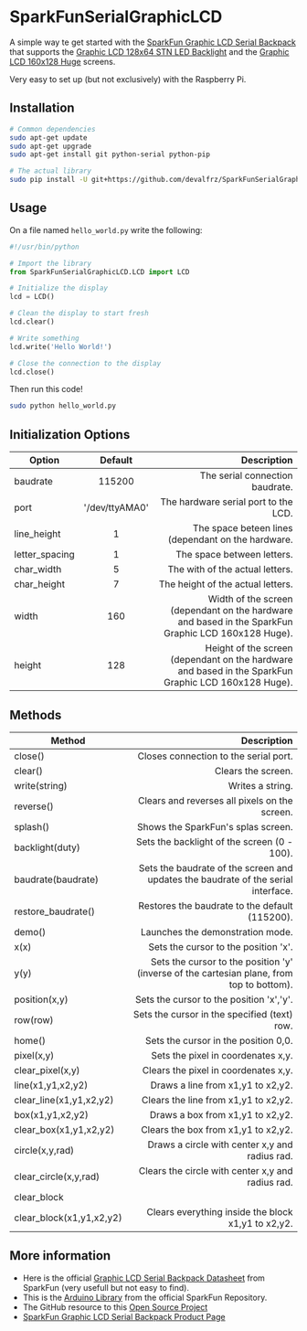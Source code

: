 # SparkFunSerialGraphicLCD 
A simple way te get started with the [SparkFun Graphic LCD Serial Backpack](https://www.sparkfun.com/products/9352) that supports the [Graphic LCD 128x64 STN LED Backlight](https://www.sparkfun.com/products/710) and the [Graphic LCD 160x128 Huge](https://www.sparkfun.com/products/8799) screens.

Very easy to set up (but not exclusively) with the Raspberry Pi.

## Installation
```bash
# Common dependencies
sudo apt-get update
sudo apt-get upgrade
sudo apt-get install git python-serial python-pip

# The actual library
sudo pip install -U git+https://github.com/devalfrz/SparkFunSerialGraphicLCD.git
```

## Usage
On a file named `hello_world.py` write the following:
```python
#!/usr/bin/python

# Import the library
from SparkFunSerialGraphicLCD.LCD import LCD

# Initialize the display
lcd = LCD()

# Clean the display to start fresh
lcd.clear()

# Write something
lcd.write('Hello World!')

# Close the connection to the display
lcd.close()
```
Then run this code!
```bash
sudo python hello_world.py
```

## Initialization Options
| Option | Default | Description |
| --- |:---:| ---:|
| baudrate | 115200 | The serial connection baudrate. |
| port | '/dev/ttyAMA0' | The hardware serial port to the LCD. |
| line_height | 1 | The space beteen lines (dependant on the hardware. |
| letter_spacing | 1 | The space between letters. |
| char_width | 5 | The with of the actual letters. |
| char_height | 7 | The height of the actual letters. |
| width | 160 | Width of the screen (dependant on the hardware and based in the SparkFun Graphic LCD 160x128 Huge). |
| height | 128 | Height of the screen (dependant on the hardware and based in the SparkFun Graphic LCD 160x128 Huge). |


## Methods
| Method | Description |
| --- | ---:|
| close() | Closes connection to the serial port. |
| clear() | Clears the screen. |
| write(string) | Writes a string. |
| reverse() | Clears and reverses all pixels on the screen. |
| splash() | Shows the SparkFun's splas screen. |
| backlight(duty) | Sets the backlight of the screen (0 - 100). |
| baudrate(baudrate) | Sets the baudrate of the screen and updates the baudrate of the serial interface. |
| restore_baudrate() | Restores the baudrate to the default (115200). |
| demo() | Launches the demonstration mode. |
| x(x) | Sets the cursor to the position 'x'. |
| y(y) | Sets the cursor to the position 'y' (inverse of the cartesian plane, from top to bottom). |
| position(x,y) | Sets the cursor to the position 'x','y'. |
| row(row) | Sets the cursor in the specified (text) row. |
| home() | Sets the cursor in the position 0,0. |
| pixel(x,y) | Sets the pixel in coordenates x,y. |
| clear_pixel(x,y) | Clears the pixel in coordenates x,y. |
| line(x1,y1,x2,y2) | Draws a line from x1,y1 to x2,y2. |
| clear_line(x1,y1,x2,y2) | Clears the line from x1,y1 to x2,y2. |
| box(x1,y1,x2,y2) | Draws a box from x1,y1 to x2,y2. |
| clear_box(x1,y1,x2,y2) | Clears the box from x1,y1 to x2,y2. |
| circle(x,y,rad) | Draws a circle with center x,y and radius rad. |
| clear_circle(x,y,rad) | Clears the circle with center x,y and radius rad. |
| clear_block |  |
| clear_block(x1,y1,x2,y2) | Clears everything inside the block x1,y1 to x2,y2. |

## More information
- Here is the official [Graphic LCD Serial Backpack Datasheet](https://www.sparkfun.com/datasheets/LCD/Monochrome/Corrected-SFE-0016-DataSheet-08884-SerialGraphicLCD-v2.pdf) from SparkFun (very usefull but not easy to find).
- This is the [Arduino Library](https://github.com/sparkfun/SparkFun_Graphic_LCD_Serial_Backpack_Arduino_Library/tree/V_1.0.1) from the official SparkFun Repository.
- The GitHub resource to this [Open Source Project](https://github.com/sparkfun/GraphicLCD_Serial_Backpack)
- [SparkFun Graphic LCD Serial Backpack Product Page](https://www.sparkfun.com/products/9352)
